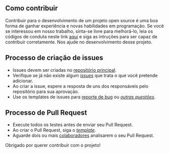 ## Como contribuir
  
  Contribuir para o desenvolvimento de um projeto open source é uma boa forma de ganhar experiência e novas habilidades em programação.
Se você se interessou em nosso trabalho, sinta-se livre para melhorá-lo, leia os códigos de conduta neste link [aqui](https://github.com/fga-eps-mds/2020.2-Anunbis-Frontend/blob/master/CODE_OF_CONDUCT.md) e siga as intruções para ser capaz de contribuir corretamente.
Nos ajude no desenvolvimento desse projeto.

## Processo de criação de issues

- Issues devem ser criadas no [repositório principal](https://github.com/fga-eps-mds/2020.2-Anunbis/).
- Verifique se já não existe algum [_issues_](https://github.com/fga-eps-mds/2020.2-Anunbis/issues) que trata o que você pretende adicionar.
- Ao criar a issue, espere a resposta de uns dos responsáveis pelo repositório
para sua aprovação.
- Use os templates de issues para [reporte de bug](https://github.com/fga-eps-mds/2020.2-Anunbis/blob/develop/.github/ISSUE_TEMPLATE/bug_report.md) ou [_outras questões_](https://github.com/fga-eps-mds/2020.2-Anunbis/blob/develop/.github/ISSUE_TEMPLATE/general-issue-template.md).

## Processo de Pull Request

- Execute todos os testes antes de enviar seu Pull Request.
- Ao criar o Pull Request, siga o [_template_](https://github.com/fga-eps-mds/2020.2-Anunbis/blob/develop/.github/PULL_REQUEST_TEMPLATE.md).
- Aguarde dois ou mais [colaboradores](https://github.com/fga-eps-mds/2020.2-Anunbis/graphs/contributors) analisarem o seu Pull Request.


Obrigado por querer contribuir com o projeto!
